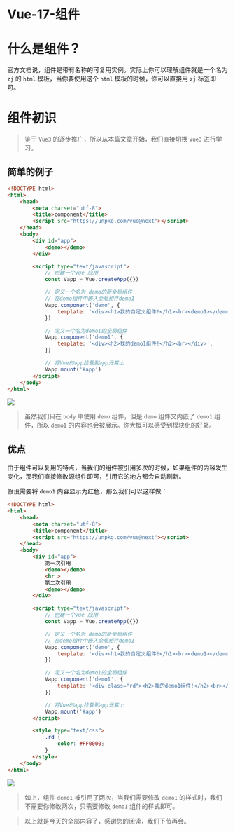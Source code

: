 # Vue-17-组件


# 什么是组件？

官方文档说，组件是带有名称的可复用实例。实际上你可以理解组件就是一个名为 `zj` 的 `html` 模板，当你要使用这个 `html` 模板的时候，你可以直接用 `zj` 标签即可。

# 组件初识

> 鉴于 `Vue3` 的逐步推广，所以从本篇文章开始，我们直接切换 `Vue3` 进行学习。

## 简单的例子

```html
<!DOCTYPE html>
<html>
    <head>
        <meta charset="utf-8">
        <title>component</title>
        <script src="https://unpkg.com/vue@next"></script>
    </head>
    <body>
        <div id="app">
            <demo></demo>
        </div>

        <script type="text/javascript">
            // 创建一个Vue 应用
            const Vapp = Vue.createApp({})

            // 定义一个名为 demo的新全局组件
            // 在demo组件中嵌入全局组件demo1
            Vapp.component('demo', {
                template: '<div><h1>我的自定义组件!</h1><br><demo1></demo1></div>',
            })

            // 定义一个名为demo1的全局组件
            Vapp.component('demo1', {
                template: '<div><h2>我的demo1组件!</h2><br></div>',
            })

            // 将Vue的app挂载到app元素上
            Vapp.mount('#app')
        </script>
    </body>
</html>
```

![](https://gitee.com/phygerr/picture/raw/master/2021-7-16/1626425205450-image.png)

> 虽然我们只在 `body` 中使用 `demo` 组件，但是 `demo` 组件又内嵌了 `demo1` 组件，所以 `demo1` 的内容也会被展示。你大概可以感受到模块化的好处。

## 优点

由于组件可以复用的特点，当我们的组件被引用多次的时候，如果组件的内容发生变化，那我们直接修改源组件即可，引用它的地方都会自动刷新。

假设需要将 `demo1` 内容显示为红色，那么我们可以这样做：

```html
<!DOCTYPE html>
<html>
    <head>
        <meta charset="utf-8">
        <title>component</title>
        <script src="https://unpkg.com/vue@next"></script>
    </head>
    <body>
        <div id="app">
			第一次引用
            <demo></demo>
			<hr >
			第二次引用
			<demo></demo>
        </div>

        <script type="text/javascript">
            // 创建一个Vue 应用
            const Vapp = Vue.createApp({})

            // 定义一个名为 demo的新全局组件
            // 在demo组件中嵌入全局组件demo1
            Vapp.component('demo', {
                template: '<div><h1>我的自定义组件!</h1><br><demo1></demo1></div>',
            })

            // 定义一个名为demo1的全局组件
            Vapp.component('demo1', {
                template: '<div class="rd"><h2>我的demo1组件!</h2><br></div>',
            })

            // 将Vue的app挂载到app元素上
            Vapp.mount('#app')
        </script>

		<style type="text/css">
			.rd {
				color: #FF0000;
			}
		</style>
    </body>
</html>
```

![](https://gitee.com/phygerr/picture/raw/master/2021-7-16/1626426233563-image.png)

> 如上，组件 `demo1` 被引用了两次，当我们需要修改 `demo1` 的样式时，我们不需要你修改两次，只需要修改 `demo1` 组件的样式即可。

> 以上就是今天的全部内容了，感谢您的阅读，我们下节再会。
